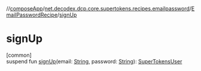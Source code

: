 //[composeApp](../../../index.md)/[net.decodex.dcp.core.supertokens.recipes.emailpassword](../index.md)/[EmailPasswordRecipe](index.md)/[signUp](sign-up.md)

# signUp

[common]\
suspend fun [signUp](sign-up.md)(email: [String](https://kotlinlang.org/api/latest/jvm/stdlib/kotlin/-string/index.html), password: [String](https://kotlinlang.org/api/latest/jvm/stdlib/kotlin/-string/index.html)): [SuperTokensUser](../../net.decodex.dcp.core.supertokens.models/-super-tokens-user/index.md)
